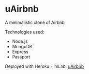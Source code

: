 uAirbnb
===
A minimalistic clone of Airbnb

Technologies used:
* Node.js
* MongoDB
* Express
* Passport


Deployed with Heroku + mLab:
[uAirbnb](https://lit-coast-47799.herokuapp.com/)
